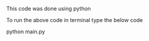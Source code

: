 This code was done using python

To run the above code in terminal type the below code

python main.py
